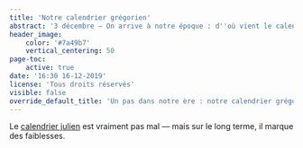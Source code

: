 ```yaml
---
title: 'Notre calendrier grégorien'
abstract: '3 décembre — On arrive à notre époque : d''où vient le calendrier que l''on utilise tous les jours ? Quelles différences avec le calendrier julien qui lui ressemble tout de même beaucoup ?'
header_image:
    color: '#7a49b7'
    vertical_centering: 50
page-toc:
    active: true
date: '16:30 16-12-2019'
license: 'Tous droits réservés'
visible: false
override_default_title: 'Un pas dans notre ère : notre calendrier grégorien'
---
```


Le [calendrier julien](../02-julien) est vraiment pas mal — mais sur le long terme, il marque des faiblesses. 